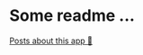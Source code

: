 # Some readme ...

[Posts about this app 🔗](https://blog.alekseikromski.com/post/10](https://blog.alekseikromski.com/5)https://blog.alekseikromski.com/5)
